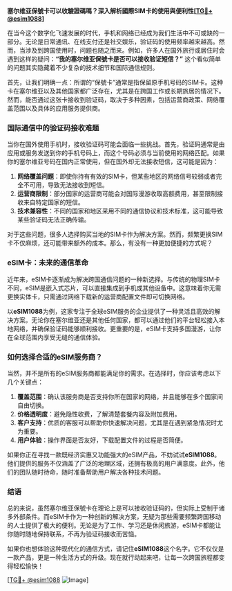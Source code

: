 **塞尔维亚保號卡可以收驗證碼嗎？深入解析國際SIM卡的使用與便利性[[TG💪+ @esim1088](https://t.me/s/esim1088)]**

在当今这个数字化飞速发展的时代，手机和网络已经成为我们生活中不可或缺的一部分。无论是日常通讯、在线支付还是社交娱乐，验证码的使用频率越来越高。然而，当涉及到跨国使用时，问题也随之而来。例如，许多人在国外旅行或居住时会遇到这样的疑问：**“我的塞尔维亚保號卡是否可以接收验证短信？”** 这个看似简单的问题其实隐藏着不少复杂的技术细节和国际通信规则。

首先，让我们明确一点：所谓的“保號卡”通常是指保留原手机号码的SIM卡。这种卡在塞尔维亚以及其他国家都广泛存在，尤其是在跨国工作或长期旅居的情况下。然而，能否通过这张卡接收到验证码，取决于多种因素，包括运营商政策、网络覆盖范围以及具体的应用服务提供商。

### 国际通信中的验证码接收难题

当你在国外使用手机时，接收验证码可能会面临一些挑战。首先，验证码通常是由应用或服务发送到你的手机号码上，而这个号码必须与当前使用的网络匹配。如果你的塞尔维亚号码在国内正常使用，但在国外却无法接收短信，这可能是因为：

1. **网络覆盖问题**：即使你持有有效的SIM卡，但某些地区的网络信号较弱或者完全不可用，导致无法接收到短信。
2. **运营商限制**：部分国家的运营商可能会对国际漫游收取高额费用，甚至限制接收来自特定国家的短信。
3. **技术兼容性**：不同的国家和地区采用不同的通信协议和技术标准，这可能导致某些验证码无法正确传输。

对于这些问题，很多人选择购买当地的SIM卡作为解决方案。然而，频繁更换SIM卡不仅麻烦，还可能带来额外的成本。那么，有没有一种更加便捷的方式呢？

### eSIM卡：未来的通信革命

近年来，eSIM卡逐渐成为解决跨国通信问题的一种新选择。与传统的物理SIM卡不同，eSIM是嵌入式芯片，可以直接集成到手机或其他设备中。这意味着你无需更换实体卡，只需通过网络下载新的运营商配置文件即可切换网络。

以**eSIM1088**为例，这家专注于全球eSIM服务的企业提供了一种灵活且高效的解决方案。无论你在塞尔维亚还是其他任何国家，都可以通过他们的平台轻松接入本地网络，并确保验证码能够顺利接收。更重要的是，eSIM卡支持多国漫游，让你在全球范围内享受无缝的通信体验。

### 如何选择合适的eSIM服务商？

当然，并不是所有的eSIM服务商都能满足你的需求。在选择时，你应该考虑以下几个关键点：

1. **覆盖范围**：确认该服务商是否支持你所在国家的网络，并且能够在多个国家间自由切换。
2. **价格透明度**：避免隐性收费，了解清楚套餐内容及附加费用。
3. **客户支持**：优质的客服可以帮助你快速解决问题，尤其是在遇到紧急情况时尤为重要。
4. **用户体验**：操作界面是否友好，下载配置文件的过程是否简便。

如果你正在寻找一款既经济实惠又功能强大的eSIM产品，不妨试试**eSIM1088**。他们提供的服务不仅涵盖了广泛的地理区域，还拥有极高的用户满意度。此外，他们的团队随时待命，随时准备帮助用户解决各种技术问题。

### 结语

总的来说，虽然塞尔维亚保號卡在理论上是可以接收验证码的，但实际上受制于诸多外部条件。而eSIM卡作为一种创新的解决方案，无疑为那些需要频繁跨国移动的人士提供了极大的便利。无论是为了工作、学习还是休闲旅游，eSIM卡都能让你随时随地保持联系，不再为验证码接收而苦恼。

如果你也想体验这种现代化的通信方式，请记住**eSIM1088**这个名字。它不仅仅是一款产品，更是一种生活方式的升级。现在就行动起来吧，让每一次跨国旅程都变得轻松愉快！

[[TG💪+ @esim1088](https://t.me/s/esim1088) ![Image](https://i.postimg.cc/4NQfJmqS/Snipaste-2025-05-13-00-14-12.png)]